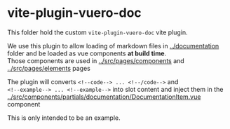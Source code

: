 # vite-plugin-vuero-doc

This folder hold the custom `vite-plugin-vuero-doc` vite plugin.

We use this plugin to allow loading of markdown files in
[../documentation](../documentation) folder and be loaded as vue components **at build time**.  
Those components are used in [../src/pages/components](../src/pages/components)
and [../src/pages/elements](../src/pages/elements) pages

The plugin will converts `<!--code--> ... <!--/code-->` and  
`<!--example--> ... <!--example-->` into slot content and inject them in the
[../src/components/partials/documentation/DocumentationItem.vue](../src/components/partials/documentation/DocumentationItem.vue)
component

This is only intended to be an example.
